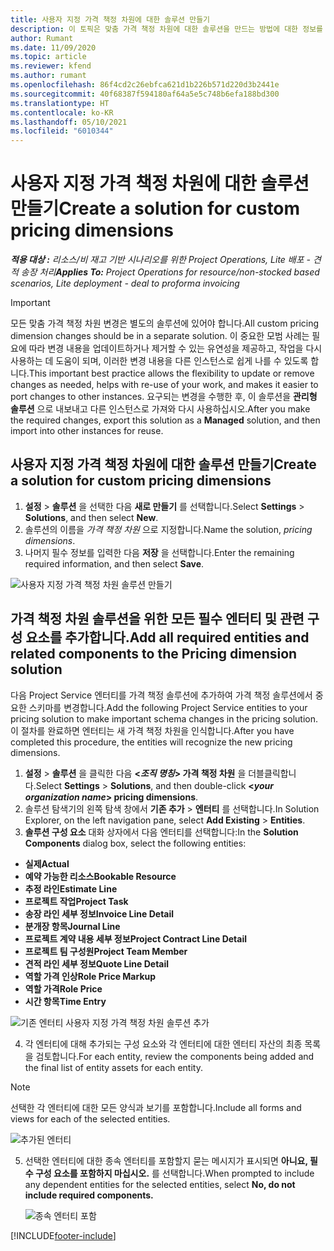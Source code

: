 ```yaml
---
title: 사용자 지정 가격 책정 차원에 대한 솔루션 만들기
description: 이 토픽은 맞춤 가격 책정 차원에 대한 솔루션을 만드는 방법에 대한 정보를 제공합니다.
author: Rumant
ms.date: 11/09/2020
ms.topic: article
ms.reviewer: kfend
ms.author: rumant
ms.openlocfilehash: 86f4cd2c26ebfca621d1b226b571d220d3b2441e
ms.sourcegitcommit: 40f68387f594180af64a5e5c748b6efa188bd300
ms.translationtype: HT
ms.contentlocale: ko-KR
ms.lasthandoff: 05/10/2021
ms.locfileid: "6010344"
---
```

# <a name="create-a-solution-for-custom-pricing-dimensions"></a><span data-ttu-id="7a12a-103">사용자 지정 가격 책정 차원에 대한 솔루션 만들기</span><span class="sxs-lookup"><span data-stu-id="7a12a-103">Create a solution for custom pricing dimensions</span></span>

 <span data-ttu-id="7a12a-104">_**적용 대상 :** 리소스/비 재고 기반 시나리오를 위한 Project Operations, Lite 배포 - 견적 송장 처리_</span><span class="sxs-lookup"><span data-stu-id="7a12a-104">_**Applies To:** Project Operations for resource/non-stocked based scenarios, Lite deployment - deal to proforma invoicing_</span></span> 

>[!IMPORTANT]
><span data-ttu-id="7a12a-105">모든 맞춤 가격 책정 차원 변경은 별도의 솔루션에 있어야 합니다.</span><span class="sxs-lookup"><span data-stu-id="7a12a-105">All custom pricing dimension changes should be in a separate solution.</span></span> <span data-ttu-id="7a12a-106">이 중요한 모범 사례는 필요에 따라 변경 내용을 업데이트하거나 제거할 수 있는 유연성을 제공하고, 작업을 다시 사용하는 데 도움이 되며, 이러한 변경 내용을 다른 인스턴스로 쉽게 나를 수 있도록 합니다.</span><span class="sxs-lookup"><span data-stu-id="7a12a-106">This important best practice allows the flexibility to update or remove changes as needed, helps with re-use of your work, and makes it easier to port changes to other instances.</span></span> <span data-ttu-id="7a12a-107">요구되는 변경을 수행한 후, 이 솔루션을 **관리형 솔루션** 으로 내보내고 다른 인스턴스로 가져와 다시 사용하십시오.</span><span class="sxs-lookup"><span data-stu-id="7a12a-107">After you make the required changes, export this solution as a **Managed** solution, and then import into other instances for reuse.</span></span>

## <a name="create-a-solution-for-custom-pricing-dimensions"></a><span data-ttu-id="7a12a-108">사용자 지정 가격 책정 차원에 대한 솔루션 만들기</span><span class="sxs-lookup"><span data-stu-id="7a12a-108">Create a solution for custom pricing dimensions</span></span>

1.  <span data-ttu-id="7a12a-109">**설정** > **솔루션** 을 선택한 다음 **새로 만들기** 를 선택합니다.</span><span class="sxs-lookup"><span data-stu-id="7a12a-109">Select **Settings** > **Solutions**, and then select **New**.</span></span>
2.  <span data-ttu-id="7a12a-110">솔루션의 이름을 *<your organization name> 가격 책정 차원* 으로 지정합니다.</span><span class="sxs-lookup"><span data-stu-id="7a12a-110">Name the solution, *<your organization name> pricing dimensions*.</span></span>
3. <span data-ttu-id="7a12a-111">나머지 필수 정보를 입력한 다음 **저장** 을 선택합니다.</span><span class="sxs-lookup"><span data-stu-id="7a12a-111">Enter the remaining required information, and then select **Save**.</span></span>

  ![사용자 지정 가격 책정 차원 솔루션 만들기](./media/Creation-of-custom-pricing-dimension-solution.png)
 
## <a name="add-all-required-entities-and-related-components-to-the-pricing-dimension-solution"></a><span data-ttu-id="7a12a-113">가격 책정 차원 솔루션을 위한 모든 필수 엔터티 및 관련 구성 요소를 추가합니다.</span><span class="sxs-lookup"><span data-stu-id="7a12a-113">Add all required entities and related components to the Pricing dimension solution</span></span>

<span data-ttu-id="7a12a-114">다음 Project Service 엔터티를 가격 책정 솔루션에 추가하여 가격 책정 솔루션에서 중요한 스키마를 변경합니다.</span><span class="sxs-lookup"><span data-stu-id="7a12a-114">Add the following Project Service entities to your pricing solution to make important schema changes in the pricing solution.</span></span> <span data-ttu-id="7a12a-115">이 절차를 완료하면 엔터티는 새 가격 책정 차원을 인식합니다.</span><span class="sxs-lookup"><span data-stu-id="7a12a-115">After you have completed this procedure, the entities will recognize the new pricing dimensions.</span></span>

1.  <span data-ttu-id="7a12a-116">**설정** > **솔루션** 을 클릭한 다음 **<*조직 명칭*> 가격 책정 차원** 을 더블클릭합니다.</span><span class="sxs-lookup"><span data-stu-id="7a12a-116">Select **Settings** > **Solutions**, and then double-click **<*your organization name*> pricing dimensions**.</span></span>
2.  <span data-ttu-id="7a12a-117">솔루션 탐색기의 왼쪽 탐색 창에서 **기존 추가** > **엔터티** 를 선택합니다.</span><span class="sxs-lookup"><span data-stu-id="7a12a-117">In Solution Explorer, on the left navigation pane, select **Add Existing** > **Entities**.</span></span>
3.  <span data-ttu-id="7a12a-118">**솔루션 구성 요소** 대화 상자에서 다음 엔터티를 선택합니다:</span><span class="sxs-lookup"><span data-stu-id="7a12a-118">In the **Solution Components** dialog box, select the following entities:</span></span>
 
   - <span data-ttu-id="7a12a-119">**실제**</span><span class="sxs-lookup"><span data-stu-id="7a12a-119">**Actual**</span></span>
   - <span data-ttu-id="7a12a-120">**예약 가능한 리소스**</span><span class="sxs-lookup"><span data-stu-id="7a12a-120">**Bookable Resource**</span></span>
   - <span data-ttu-id="7a12a-121">**추정 라인**</span><span class="sxs-lookup"><span data-stu-id="7a12a-121">**Estimate Line**</span></span>
   - <span data-ttu-id="7a12a-122">**프로젝트 작업**</span><span class="sxs-lookup"><span data-stu-id="7a12a-122">**Project Task**</span></span>
   - <span data-ttu-id="7a12a-123">**송장 라인 세부 정보**</span><span class="sxs-lookup"><span data-stu-id="7a12a-123">**Invoice Line Detail**</span></span>
   - <span data-ttu-id="7a12a-124">**분개장 항목**</span><span class="sxs-lookup"><span data-stu-id="7a12a-124">**Journal Line**</span></span>
   - <span data-ttu-id="7a12a-125">**프로젝트 계약 내용 세부 정보**</span><span class="sxs-lookup"><span data-stu-id="7a12a-125">**Project Contract Line Detail**</span></span>
   - <span data-ttu-id="7a12a-126">**프로젝트 팀 구성원**</span><span class="sxs-lookup"><span data-stu-id="7a12a-126">**Project Team Member**</span></span>
   - <span data-ttu-id="7a12a-127">**견적 라인 세부 정보**</span><span class="sxs-lookup"><span data-stu-id="7a12a-127">**Quote Line Detail**</span></span>
   - <span data-ttu-id="7a12a-128">**역할 가격 인상**</span><span class="sxs-lookup"><span data-stu-id="7a12a-128">**Role Price Markup**</span></span>
   - <span data-ttu-id="7a12a-129">**역할 가격**</span><span class="sxs-lookup"><span data-stu-id="7a12a-129">**Role Price**</span></span>
   - <span data-ttu-id="7a12a-130">**시간 항목**</span><span class="sxs-lookup"><span data-stu-id="7a12a-130">**Time Entry**</span></span>
 
   ![기존 엔터티 사용자 지정 가격 책정 차원 솔루션 추가](./media/Existing-entities-to-PD-solution.png)
 
 4. <span data-ttu-id="7a12a-132">각 엔터티에 대해 추가되는 구성 요소와 각 엔터티에 대한 엔터티 자산의 최종 목록을 검토합니다.</span><span class="sxs-lookup"><span data-stu-id="7a12a-132">For each entity, review the components being added and the final list of entity assets for each entity.</span></span> 

   >[!NOTE]
   > <span data-ttu-id="7a12a-133">선택한 각 엔터티에 대한 모든 양식과 보기를 포함합니다.</span><span class="sxs-lookup"><span data-stu-id="7a12a-133">Include all forms and views for each of the selected entities.</span></span>

  ![추가된 엔터티](./media/solution-component-selection.png)


5.  <span data-ttu-id="7a12a-135">선택한 엔터티에 대한 종속 엔터티를 포함할지 묻는 메시지가 표시되면 **아니요, 필수 구성 요소를 포함하지 마십시오.** 를 선택합니다.</span><span class="sxs-lookup"><span data-stu-id="7a12a-135">When prompted to include any dependent entities for the selected entities, select **No, do not include required components.**</span></span>

    ![종속 엔터티 포함](./media/Do-not-include-required.png)


[!INCLUDE[footer-include](../includes/footer-banner.md)]